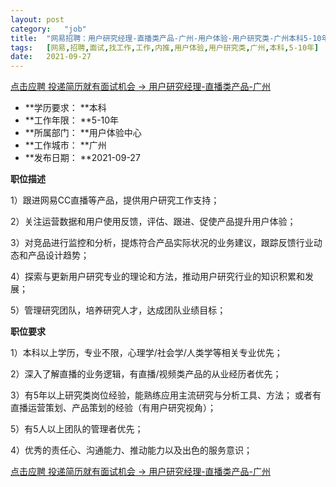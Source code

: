```yaml
---
layout:	post
category:	"job"
title:	"网易招聘：用户研究经理-直播类产品-广州-用户体验-用户研究类-广州本科5-10年"
tags:	[网易,招聘,面试,找工作,工作,内推,用户体验,用户研究类,广州,本科,5-10年]
date:	2021-09-27
---
```


[点击应聘 投递简历就有面试机会 ->  用户研究经理-直播类产品-广州](http://mobile.bole.netease.com/bole/boleDetail?id=34982&employeeId=346f03c3cda5f04c&key=all)



- **学历要求： **本科
- **工作年限： **5-10年
- **所属部门： **用户体验中心
- **工作城市： **广州
- **发布日期： **2021-09-27



**职位描述**

1）跟进网易CC直播等产品，提供用户研究工作支持；

2）关注运营数据和用户使用反馈，评估、跟进、促使产品提升用户体验；

3）对竞品进行监控和分析，提炼符合产品实际状况的业务建议，跟踪反馈行业动态和产品设计趋势；

4）探索与更新用户研究专业的理论和方法，推动用户研究行业的知识积累和发展；

5）管理研究团队，培养研究人才，达成团队业绩目标；



**职位要求**

1）本科以上学历，专业不限，心理学/社会学/人类学等相关专业优先；

2）深入了解直播的业务逻辑，有直播/视频类产品的从业经历者优先；

3）有5年以上研究类岗位经验，能熟练应用主流研究与分析工具、方法； 或者有直播运营策划、产品策划的经验（有用户研究视角）；

5）有5人以上团队的管理者优先；

4）优秀的责任心、沟通能力、推动能力以及出色的服务意识；



[点击应聘 投递简历就有面试机会 ->  用户研究经理-直播类产品-广州](http://mobile.bole.netease.com/bole/boleDetail?id=34982&employeeId=346f03c3cda5f04c&key=all)